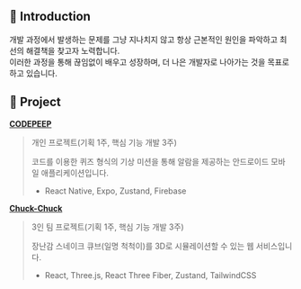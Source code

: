 ## 👋 Introduction

개발 과정에서 발생하는 문제를 그냥 지나치지 않고 항상 근본적인 원인을 파악하고 최선의 해결책을 찾고자 노력합니다. <br />
이러한 과정을 통해 끊임없이 배우고 성장하며, 더 나은 개발자로 나아가는 것을 목표로 하고 있습니다.

## 📂 Project
[**CODEPEEP**](https://github.com/miinje/code-beep)

> 개인 프로젝트(기획 1주, 핵심 기능 개발 3주)
>
> 코드를 이용한 퀴즈 형식의 기상 미션을 통해 알람을 제공하는 안드로이드 모바일 애플리케이션입니다. <br />
> - React Native, Expo, Zustand, Firebase
> 


[**Chuck-Chuck**](https://github.com/The-Chuck-Chuck/The-Chuck)

> 3인 팀 프로젝트(기획 1주, 핵심 기능 개발 3주)
> 
> 장난감 스네이크 큐브(일명 척척이)를 3D로 시뮬레이션할 수 있는 웹 서비스입니다. <br />
> - React, Three.js, React Three Fiber, Zustand, TailwindCSS
> 
